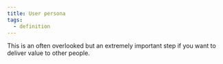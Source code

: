 ```yaml
---
title: User persona
tags:
  - definition
---
```


This is an often overlooked but an extremely important step if you want to deliver value to other people. 